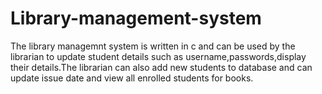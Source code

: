 # Library-management-system
The library managemnt system is written in c and can be used by the librarian to update student details such as username,passwords,display their details.The librarian can also add new  students to database and can update issue date and view all enrolled students for books.
